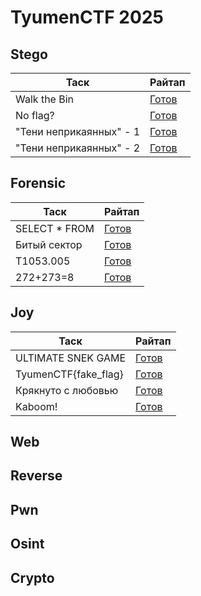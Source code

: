 # TyumenCTF 2025

## Stego

| Таск                    | Райтап             |
| ----------------------- | ------------------ |
| Walk the Bin            | [Готов](./stego/)  |
| No flag?                | [Готов](./stego/)  |
| "Тени неприкаянных" - 1 | [Готов](./stego/)  |
| "Тени неприкаянных" - 2 | [Готов](./stego/)  |

## Forensic

| Таск                    | Райтап             |
| ----------------------- | ------------------ |
| SELECT * FROM           | [Готов](./stego/)  |
| Битый сектор            | [Готов](./stego/)  |
| T1053.005               | [Готов](./stego/)  |
| 272+273=8               | [Готов](./stego/)  |

## Joy

| Таск                    | Райтап             |
| ----------------------- | ------------------ |
| ULTIMATE SNEK GAME      | [Готов](./stego/)  |
| TyumenCTF{fake_flag}    | [Готов](./stego/)  |
| Крякнуто с любовью      | [Готов](./stego/)  |
| Kaboom!                 | [Готов](./stego/)  |

## Web

## Reverse

## Pwn

## Osint

## Crypto